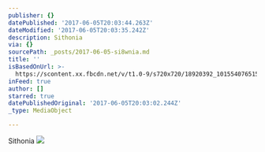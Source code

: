 ```yaml
---
publisher: {}
datePublished: '2017-06-05T20:03:44.263Z'
dateModified: '2017-06-05T20:03:35.242Z'
description: Sithonia
via: {}
sourcePath: _posts/2017-06-05-si8wnia.md
title: ''
isBasedOnUrl: >-
  https://scontent.xx.fbcdn.net/v/t1.0-9/s720x720/18920392_10155407651528156_5968430257331002094_n.jpg?oh=566d6409e322d6dd5eabd2fd442a96a0&oe=599C1583
inFeed: true
author: []
starred: true
datePublishedOriginal: '2017-06-05T20:03:02.244Z'
_type: MediaObject

---
```

Sithonia
![](https://imgflo.herokuapp.com/graph/2b2431f8e7ba7b0/d5cc59644ecf0467714946e8c71bda65/noop.jpg?input=https%3A%2F%2Fscontent.xx.fbcdn.net%2Fv%2Ft1.0-9%2Fs720x720%2F18920392_10155407651528156_5968430257331002094_n.jpg%3Foh%3D566d6409e322d6dd5eabd2fd442a96a0%26oe%3D599C1583)